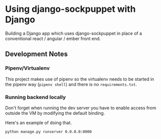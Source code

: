 # Using django-sockpuppet with Django

Building a Django app which uses django-sockpuppet in place of a conventional react / angular / ember front end.

## Development Notes

### Pipenv/Virtualenv

This project makes use of pipenv so the virtualenv needs to be started in the pipenv way (`pipenv shell`) and there is no `requirements.txt`.


### Running backend locally 

Don't forget when running the dev server you have to enable access from outside the VM by modifying the default binding.

Here's an example of doing that.

```
python manage.py runserver 0.0.0.0:8000
```

